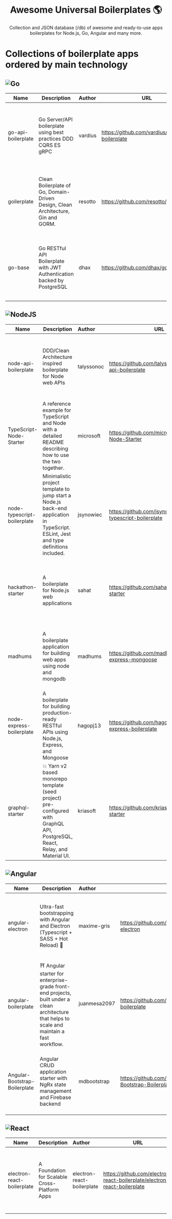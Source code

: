 <!-- prettier-ignore-start -->
<h1 align="center">
    Awesome Universal Boilerplates 🌎
</h1>

<p align="center">
    Collection and JSON database (/db) of awesome and ready-to-use apps boilerplates for Node.js, Go, Angular and many more.
</p>

# Collections of boilerplate apps ordered by main technology

## ![Go](https://img.shields.io/badge/go-%2300ADD8.svg?style=for-the-badge&logo=go&logoColor=white)
| Name | Description | Author | URL | Stars | 
|------|--------------|:-------|-----|-------|
| go-api-boilerplate | Go Server/API boilerplate using best practices DDD CQRS ES gRPC | vardius | https://github.com/vardius/go-api-boilerplate | <img src="https://img.shields.io/github/stars/vardius/go-api-boilerplate.svg" style="width: 200px;" alt="stars" /> |
| goilerplate | Clean Boilerplate of Go, Domain-Driven Design, Clean Architecture, Gin and GORM. | resotto | https://github.com/resotto/goilerplate | <img src="https://img.shields.io/github/stars/resotto/goilerplate.svg" style="width: 200px;" alt="stars" /> |
| go-base | Go RESTful API Boilerplate with JWT Authentication backed by PostgreSQL | dhax | https://github.com/dhax/go-base | <img src="https://img.shields.io/github/stars/dhax/go-base.svg" style="width: 200px;" alt="stars" /> |

## ![NodeJS](https://img.shields.io/badge/node.js-6DA55F?style=for-the-badge&logo=node.js&logoColor=white)
| Name | Description | Author | URL | Stars | 
|------|--------------|:-------|-----|-------|
| node-api-boilerplate | DDD/Clean Architecture inspired boilerplate for Node web APIs | talyssonoc | https://github.com/talyssonoc/node-api-boilerplate | <img src="https://img.shields.io/github/stars/talyssonoc/node-api-boilerplate.svg" style="width: 200px;" alt="stars" /> |
| TypeScript-Node-Starter | A reference example for TypeScript and Node with a detailed README describing how to use the two together. | microsoft | https://github.com/microsoft/TypeScript-Node-Starter | <img src="https://img.shields.io/github/stars/microsoft/TypeScript-Node-Starter.svg" style="width: 200px;" alt="stars" /> |
| node-typescript-boilerplate | Minimalistic project template to jump start a Node.js back-end application in TypeScript. ESLint, Jest and type definitions included. | jsynowiec | https://github.com/jsynowiec/node-typescript-boilerplate | <img src="https://img.shields.io/github/stars/jsynowiec/node-typescript-boilerplate.svg" style="width: 200px;" alt="stars" /> |
| hackathon-starter | A boilerplate for Node.js web applications | sahat | https://github.com/sahat/hackathon-starter | <img src="https://img.shields.io/github/stars/sahat/hackathon-starter.svg" style="width: 200px;" alt="stars" /> |
| madhums | A boilerplate application for building web apps using node and mongodb | madhums | https://github.com/madhums/node-express-mongoose | <img src="https://img.shields.io/github/stars/madhums/node-express-mongoose.svg" style="width: 200px;" alt="stars" /> |
| node-express-boilerplate | A boilerplate for building production-ready RESTful APIs using Node.js, Express, and Mongoose | hagopj13 | https://github.com/hagopj13/node-express-boilerplate | <img src="https://img.shields.io/github/stars/hagopj13/node-express-boilerplate.svg" style="width: 200px;" alt="stars" /> |
| graphql-starter | 💥 Yarn v2 based monorepo template (seed project) pre-configured with GraphQL API, PostgreSQL, React, Relay, and Material UI. | kriasoft | https://github.com/kriasoft/graphql-starter | <img src="https://img.shields.io/github/stars/kriasoft/graphql-starter.svg" style="width: 200px;" alt="stars" /> |

## ![Angular](https://img.shields.io/badge/angular-%23DD0031.svg?style=for-the-badge&logo=angular&logoColor=white)
| Name | Description | Author | URL | Stars | 
|------|--------------|:-------|-----|-------|
| angular-electron | Ultra-fast bootstrapping with Angular and Electron (Typescript + SASS + Hot Reload) 🚤 | maxime-gris | https://github.com/maximegris/angular-electron | <img src="https://img.shields.io/github/stars/maximegris/angular-electron.svg" style="width: 200px;" alt="stars" /> |
| angular-boilerplate | ⛩️ Angular starter for enterprise-grade front-end projects, built under a clean architecture that helps to scale and maintain a fast workflow. | juanmesa2097 | https://github.com/juanmesa2097/angular-boilerplate | <img src="https://img.shields.io/github/stars/juanmesa2097/angular-boilerplate.svg" style="width: 200px;" alt="stars" /> |
| Angular-Bootstrap-Boilerplate | Angular CRUD application starter with NgRx state management and Firebase backend | mdbootstrap | https://github.com/mdbootstrap/Angular-Bootstrap-Boilerplate | <img src="https://img.shields.io/github/stars/mdbootstrap/Angular-Bootstrap-Boilerplate.svg" style="width: 200px;" alt="stars" /> |

## ![React](https://img.shields.io/badge/react-%2320232a.svg?style=for-the-badge&logo=react&logoColor=%2361DAFB)
| Name | Description | Author | URL | Stars | 
|------|--------------|:-------|-----|-------|
| electron-react-boilerplate | A Foundation for Scalable Cross-Platform Apps | electron-react-boilerplate | https://github.com/electron-react-boilerplate/electron-react-boilerplate | <img src="https://img.shields.io/github/stars/electron-react-boilerplate/electron-react-boilerplate.svg" style="width: 200px;" alt="stars" /> |
<!-- prettier-ignore-end -->
